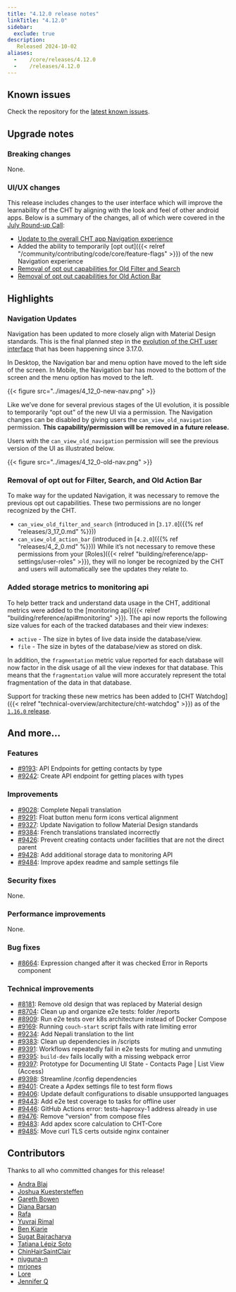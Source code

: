 ```yaml
---
title: "4.12.0 release notes"
linkTitle: "4.12.0"
sidebar:
  exclude: true
description:
   Released 2024-10-02
aliases:
  -    /core/releases/4.12.0
  -    /releases/4.12.0
---
```


## Known issues

Check the repository for the [latest known issues](https://github.com/medic/cht-core/issues?q=is%3Aissue+label%3A%22Affects%3A+4.12.0%22).

## Upgrade notes

### Breaking changes

None.

### UI/UX changes

This release includes changes to the user interface which will improve the learnability of the CHT by aligning with the look and feel of other android apps. Below is a summary of the changes, all of which were covered in the [July Round-up Call](https://youtube.com/watch?v=NSFRQt378Ls&t=460s):
- [Update to the overall CHT app Navigation experience](https://forum.communityhealthtoolkit.org/t/the-ui-evolution-of-the-cht/3515#navigation-6)
- Added the ability to temporarily [opt out]({{< relref "/community/contributing/code/core/feature-flags" >}}) of the new Navigation experience
- [Removal of opt out capabilities for Old Filter and Search](https://forum.communityhealthtoolkit.org/t/feature-removal-opting-out-of-two-ui-changes/3738)
- [Removal of opt out capabilities for Old Action Bar](https://forum.communityhealthtoolkit.org/t/feature-removal-opting-out-of-two-ui-changes/3738)


## Highlights

### Navigation Updates
Navigation has been updated to more closely align with Material Design standards. This is the final planned step in the [evolution of the CHT user interface](https://forum.communityhealthtoolkit.org/t/the-ui-evolution-of-the-cht/3515/1) that has been happening since 3.17.0.

In Desktop, the Navigation bar and menu option have moved to the left side of the screen. In Mobile, the Navigation bar has moved to the bottom of the screen and the menu option has moved to the left.

{{< figure src="../images/4_12_0-new-nav.png" >}}

Like we’ve done for several previous stages of the UI evolution, it is possible to temporarily “opt out” of the new UI via a permission. The Navigation changes can be disabled by giving users the `can_view_old_navigation` permission. **This capability/permission will be removed in a future release.**

Users with the `can_view_old_navigation` permission will see the previous version of the UI as illustrated below.

{{< figure src="../images/4_12_0-old-nav.png" >}}

### Removal of opt out for Filter, Search, and Old Action Bar

To make way for the updated Navigation, it was necessary to remove the previous opt out capabilities. These two permissions are no longer recognized by the CHT.
- `can_view_old_filter_and_search` (introduced in [`3.17.0`]({{% ref "releases/3_17_0.md" %}}))
- `can_view_old_action_bar` (introduced in [`4.2.0`]({{% ref "releases/4_2_0.md" %}}))
While it’s not necessary to remove these permissions from your [Roles]({{< relref "building/reference/app-settings/user-roles" >}}), they will no longer be recognized by the CHT and users will automatically see the updates they relate to.

### Added storage metrics to monitoring api

To help better track and understand data usage in the CHT, additional metrics were added to the [monitoring api]({{< relref "building/reference/api#monitoring" >}}). The api now reports the following size values for each of the tracked databases and their view indexes:

- `active` - The size in bytes of live data inside the database/view.
- `file` - The size in bytes of the database/view as stored on disk.

In addition, the `fragmentation` metric value reported for each database will now factor in the disk usage of all the view indexes for that database. This means that the `fragmentation` value will more accurately represent the total fragmentation of the data in that database.

Support for tracking these new metrics has been added to [CHT Watchdog]({{< relref "technical-overview/architecture/cht-watchdog" >}}) as of the [`1.16.0` release](https://github.com/medic/cht-watchdog/releases/tag/1.16.0).


## And more...

### Features

- [#9193](https://github.com/medic/cht-core/issues/9193): API Endpoints for getting contacts by type
- [#9242](https://github.com/medic/cht-core/issues/9242): Create API endpoint for getting places with types

### Improvements

- [#9028](https://github.com/medic/cht-core/issues/9028): Complete Nepali translation
- [#9291](https://github.com/medic/cht-core/issues/9291): Float button menu form icons vertical alignment
- [#9327](https://github.com/medic/cht-core/issues/9327): Update Navigation to follow Material Design standards
- [#9384](https://github.com/medic/cht-core/issues/9384): French translations translated incorrectly
- [#9426](https://github.com/medic/cht-core/issues/9426): Prevent creating contacts under facilities that are not the direct parent
- [#9428](https://github.com/medic/cht-core/issues/9428): Add additional storage data to monitoring API
- [#9484](https://github.com/medic/cht-core/issues/9484): Improve apdex readme and sample settings file

### Security fixes

None.

### Performance improvements

None.

### Bug fixes

- [#8664](https://github.com/medic/cht-core/issues/8664): Expression changed after it was checked Error in Reports component

### Technical improvements

- [#8181](https://github.com/medic/cht-core/issues/8181): Remove old design that was replaced by Material design
- [#8704](https://github.com/medic/cht-core/issues/8704): Clean up and organize e2e tests: folder /reports
- [#8909](https://github.com/medic/cht-core/issues/8909): Run e2e tests  over k8s architecture instead of Docker Compose
- [#9169](https://github.com/medic/cht-core/issues/9169): Running `couch-start` script fails with rate limiting error
- [#9234](https://github.com/medic/cht-core/issues/9234): Add Nepali translation to the lint
- [#9383](https://github.com/medic/cht-core/issues/9383): Clean up dependencies in /scripts
- [#9391](https://github.com/medic/cht-core/issues/9391): Workflows repeatedly fail in e2e tests for muting and unmuting
- [#9395](https://github.com/medic/cht-core/issues/9395): `build-dev` fails locally with a missing webpack error
- [#9397](https://github.com/medic/cht-core/issues/9397): Prototype for Documenting UI State - Contacts Page | List View (Access)
- [#9398](https://github.com/medic/cht-core/issues/9398): Streamline /config dependencies
- [#9401](https://github.com/medic/cht-core/issues/9401): Create a Apdex settings file to test form flows
- [#9406](https://github.com/medic/cht-core/issues/9406): Update default configurations to disable unsupported languages
- [#9443](https://github.com/medic/cht-core/issues/9443): Add e2e test coverage to tasks for offline user
- [#9446](https://github.com/medic/cht-core/issues/9446): GitHub Actions error: tests-haproxy-1 address already in use
- [#9476](https://github.com/medic/cht-core/issues/9476): Remove "version" from compose files
- [#9483](https://github.com/medic/cht-core/issues/9483): Add apdex score calculation to CHT-Core
- [#9485](https://github.com/medic/cht-core/issues/9485): Move curl TLS certs outside nginx container



## Contributors

Thanks to all who committed changes for this release!

- [Andra Blaj](https://github.com/andrablaj)
- [Joshua Kuestersteffen](https://github.com/jkuester)
- [Gareth Bowen](https://github.com/garethbowen)
- [Diana Barsan](https://github.com/dianabarsan)
- [Rafa](https://github.com/ralfudx)
- [Yuvraj Rimal](https://github.com/1yuv)
- [Ben Kiarie](https://github.com/Benmuiruri)
- [Sugat Bajracharya](https://github.com/sugat009)
- [Tatiana Lépiz Soto](https://github.com/tatilepizs)
- [ChinHairSaintClair](https://github.com/ChinHairSaintClair)
- [njuguna-n](https://github.com/njuguna-n)
- [mrjones](https://github.com/mrjones-plip)
- [Lore](https://github.com/lorerod)
- [Jennifer Q](https://github.com/latin-panda)
